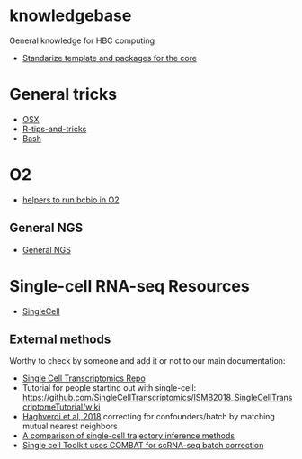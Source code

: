 # knowledgebase
General knowledge for HBC computing

* [Standarize template and packages for the core](http://bioinformatics.sph.harvard.edu/hbcABC/)

# General tricks

* [OSX](https://github.com/hbc/knowledgebase/OSX)
* [R-tips-and-tricks](https://github.com/hbc/knowledgebase/R-tips-and-tricks)
* [Bash](https://github.com/hbc/knowledgebase/Bash)

# O2

* [helpers to run bcbio in O2](https://code.harvard.edu/HSPH/hbc_bcbio_o2)

## General NGS

* [General NGS](https://github.com/hbc/knowledgebase/GeneralNGS)

# Single-cell RNA-seq Resources

* [SingleCell](https://github.com/hbc/knowledgebase/Single-Cell)

## External methods

Worthy to check by someone and add it or not to our main documentation:

* [Single Cell Transcriptomics Repo](https://github.com/SingleCellTranscriptomics)
* Tutorial for people starting out with single-cell: 
https://github.com/SingleCellTranscriptomics/ISMB2018_SingleCellTranscriptomeTutorial/wiki
* [Haghverdi et al, 2018](https://europepmc.org/abstract/med/29608177) correcting for confounders/batch by matching mutual nearest neighbors
* [A comparison of single-cell trajectory inference methods](https://www.biorxiv.org/content/early/2018/03/05/276907)
* [Single cell Toolkit uses COMBAT for scRNA-seq batch correction](https://compbiomed.github.io/sctk_docs/articles/v03-tab01_Upload.html)

